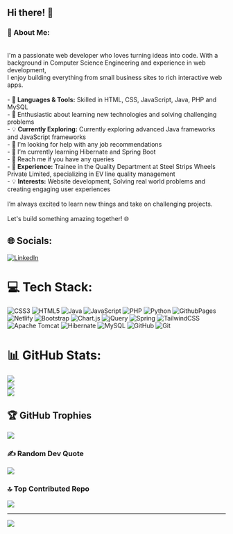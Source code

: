 ## Hi there! 👋


### 💫 About Me:
<br>I'm a passionate web developer who loves turning ideas into code. With a background in Computer Science Engineering and experience in web development, <br>I enjoy building everything from small business sites to rich interactive web apps.<br><br>- 🌟  **Languages & Tools:** Skilled in HTML, CSS, JavaScript, Java, PHP and MySQL<br>- 🚀 Enthusiastic about learning new technologies and solving challenging problems<br>- 💡  **Currently Exploring:** Currently exploring advanced Java frameworks and JavaScript frameworks<br>- 🤝 I’m looking for help with any job recommendations<br>- 🌱 I’m currently learning Hibernate and Spring Boot<br>- 💬 Reach me if you have any queries<br>- 💼 **Experience:** Trainee in the Quality Department at Steel Strips Wheels Private Limited, specializing in EV line quality management<br>- 💡 **Interests:** Website development, Solving real world problems and creating engaging user experiences<br><br>I’m always excited to learn new things and take on challenging projects.<br><br>Let's build something amazing together! 🌐


## 🌐 Socials:
[![LinkedIn](https://img.shields.io/badge/LinkedIn-%230077B5.svg?logo=linkedin&logoColor=white)](https://linkedin.com/in/arun-vignesh-108498275) 

# 💻 Tech Stack:
![CSS3](https://img.shields.io/badge/css3-%231572B6.svg?style=for-the-badge&logo=css3&logoColor=white) ![HTML5](https://img.shields.io/badge/html5-%23E34F26.svg?style=for-the-badge&logo=html5&logoColor=white) ![Java](https://img.shields.io/badge/java-%23ED8B00.svg?style=for-the-badge&logo=openjdk&logoColor=white) ![JavaScript](https://img.shields.io/badge/javascript-%23323330.svg?style=for-the-badge&logo=javascript&logoColor=%23F7DF1E) ![PHP](https://img.shields.io/badge/php-%23777BB4.svg?style=for-the-badge&logo=php&logoColor=white) ![Python](https://img.shields.io/badge/python-3670A0?style=for-the-badge&logo=python&logoColor=ffdd54) ![GithubPages](https://img.shields.io/badge/github%20pages-121013?style=for-the-badge&logo=github&logoColor=white) ![Netlify](https://img.shields.io/badge/netlify-%23000000.svg?style=for-the-badge&logo=netlify&logoColor=#00C7B7) ![Bootstrap](https://img.shields.io/badge/bootstrap-%238511FA.svg?style=for-the-badge&logo=bootstrap&logoColor=white) ![Chart.js](https://img.shields.io/badge/chart.js-F5788D.svg?style=for-the-badge&logo=chart.js&logoColor=white) ![jQuery](https://img.shields.io/badge/jquery-%230769AD.svg?style=for-the-badge&logo=jquery&logoColor=white) ![Spring](https://img.shields.io/badge/spring-%236DB33F.svg?style=for-the-badge&logo=spring&logoColor=white) ![TailwindCSS](https://img.shields.io/badge/tailwindcss-%2338B2AC.svg?style=for-the-badge&logo=tailwind-css&logoColor=white) ![Apache Tomcat](https://img.shields.io/badge/apache%20tomcat-%23F8DC75.svg?style=for-the-badge&logo=apache-tomcat&logoColor=black) ![Hibernate](https://img.shields.io/badge/Hibernate-59666C?style=for-the-badge&logo=Hibernate&logoColor=white) ![MySQL](https://img.shields.io/badge/mysql-4479A1.svg?style=for-the-badge&logo=mysql&logoColor=white) ![GitHub](https://img.shields.io/badge/github-%23121011.svg?style=for-the-badge&logo=github&logoColor=white) ![Git](https://img.shields.io/badge/git-%23F05033.svg?style=for-the-badge&logo=git&logoColor=white)
# 📊 GitHub Stats:
![](https://github-readme-stats.vercel.app/api?username=Arun8072&theme=dark&hide_border=false&include_all_commits=true&count_private=false)<br/>
![](https://github-readme-streak-stats.herokuapp.com/?user=Arun8072&theme=dark&hide_border=false)<br/>
![](https://github-readme-stats.vercel.app/api/top-langs/?username=Arun8072&theme=dark&hide_border=false&include_all_commits=true&count_private=false&layout=compact)

## 🏆 GitHub Trophies
![](https://github-profile-trophy.vercel.app/?username=Arun8072&theme=radical&no-frame=false&no-bg=false&margin-w=4)

### ✍️ Random Dev Quote
![](https://quotes-github-readme.vercel.app/api?type=horizontal&theme=gruvbox)

### 🔝 Top Contributed Repo
![](https://github-contributor-stats.vercel.app/api?username=Arun8072&limit=5&theme=gruvbox&combine_all_yearly_contributions=true)

---
[![](https://visitcount.itsvg.in/api?id=Arun8072&icon=5&color=9)](https://visitcount.itsvg.in)

<!-- Proudly created with GPRM ( https://gprm.itsvg.in ) -->
